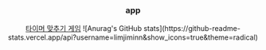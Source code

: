 
<div align = 'center'>
 <h3>app</h3>
<a href="https://play.google.com/store/apps/details?id=com.game.android_test" >타이머 맞추기 게임</a>
![Anurag's GitHub stats](https://github-readme-stats.vercel.app/api?username=limjiminn&show_icons=true&theme=radical)
 
</div>
